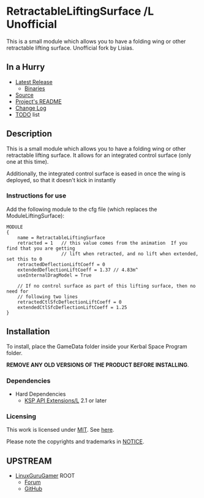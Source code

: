# RetractableLiftingSurface /L Unofficial

This is a small module which allows you to have a folding wing or other retractable lifting surface. Unofficial fork by Lisias.


## In a Hurry

* [Latest Release](https://github.com/net-lisias-kspu/RetractableLiftingSurface/releases)
	+ [Binaries](https://github.com/net-lisias-kspu/RetractableLiftingSurface/tree/Archive)
* [Source](https://github.com/net-lisias-kspu/RetractableLiftingSurface)
* [Project's README](https://github.com/net-lisias-kspu/RetractableLiftingSurface/blob/master/README.md)
* [Change Log](./CHANGE_LOG.md)
* [TODO](./TODO.md) list


## Description

This is a small module which allows you to have a folding wing or other retractable lifting surface.  It allows for an integrated control surface (only one at this time).

Additionally, the integrated control surface is eased in once the wing is deployed, so that it doesn't kick in instantly

### Instructions for use

Add the following module to the cfg file (which replaces the ModuleLiftingSurface):

```
MODULE
{
    name = RetractableLiftingSurface
    retracted = 1   // this value comes from the animation  If you find that you are getting
                    // lift when retracted, and no lift when extended, set this to 0
    retractedDeflectionLiftCoeff = 0
    extendedDeflectionLiftCoeff = 1.37 // 4.83m^
    useInternalDragModel = True

    // If no control surface as part of this lifting surface, then no need for
    // following two lines
    retractedCtlSfcDeflectionLiftCoeff = 0
    extendedCtlSfcDeflectionLiftCoeff = 1.25
}
```


## Installation

To install, place the GameData folder inside your Kerbal Space Program folder.

**REMOVE ANY OLD VERSIONS OF THE PRODUCT BEFORE INSTALLING**.

### Dependencies

* Hard Dependencies
	+ [KSP API Extensions/L](https://github.com/net-lisias-ksp/KSPAPIExtensions) 2.1 or later

### Licensing
This work is licensed under [MIT](https://opensource.org/licenses/MIT). See [here](./LICENSE).

Please note the copyrights and trademarks in [NOTICE](./NOTICE).


## UPSTREAM

* [LinuxGuruGamer](https://forum.kerbalspaceprogram.com/index.php?/profile/129964-linuxgurugamer/) ROOT
	+ [Forum](https://forum.kerbalspaceprogram.com/index.php?/topic/145583-15x-retractableliftingsurface-module-released/)
	+ [GitHub](https://github.com/linuxgurugamer/RetractableLiftingSurface)
